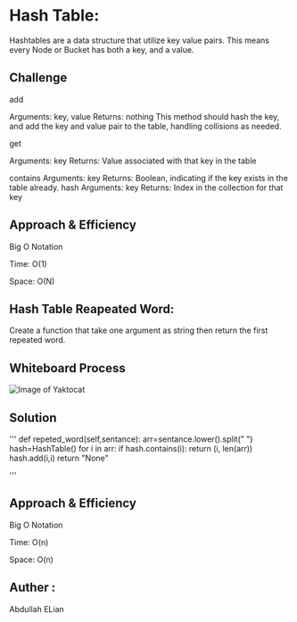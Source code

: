 # Hash Table:
Hashtables are a data structure that utilize key value pairs. This means every Node or Bucket has both a key, and a value.


## Challenge

add

Arguments: key, value
Returns: nothing
This method should hash the key, and add the key and value pair to the table, handling collisions as needed.

get

Arguments: key
Returns: Value associated with that key in the table

contains
Arguments: key
Returns: Boolean, indicating if the key exists in the table already.
hash
Arguments: key
Returns: Index in the collection for that key


## Approach & Efficiency

Big O Notation

Time: O(1)

Space: O(N)


## Hash Table Reapeated Word:
Create a function that take one argument as string then return the first repeated word.

## Whiteboard Process

![Image of Yaktocat]("assest/1.jpg")



## Solution
'''
def repeted_word(self,sentance):
    arr=sentance.lower().split(" ")
    hash=HashTable()
    for  i in arr:
        if hash.contains(i):
            return (i, len(arr))
        hash.add(i,i)
    return "None"

'''

## Approach & Efficiency

Big O Notation

Time: O(n)

Space: O(n)



## Auther :
Abdullah ELian
